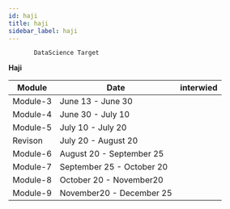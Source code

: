 ```yaml
---
id: haji
title: haji
sidebar_label: haji
---
```


           DataScience Target

**Haji**


Module | Date | interwied|
---------|---------------------------|-------------|
 Module-3 | June 13 - June 30        |     |
 Module-4 | June 30 - July 10        |     |
 Module-5 | July 10 - July 20        |     |
 Revison  | July 20 - August 20      |     |
 Module-6 | August 20 - September 25 |     |
 Module-7 | September 25 - October 20|     |
 Module-8 | October 20 - November20  |     |
 Module-9 | November20 - December 25 |     |




